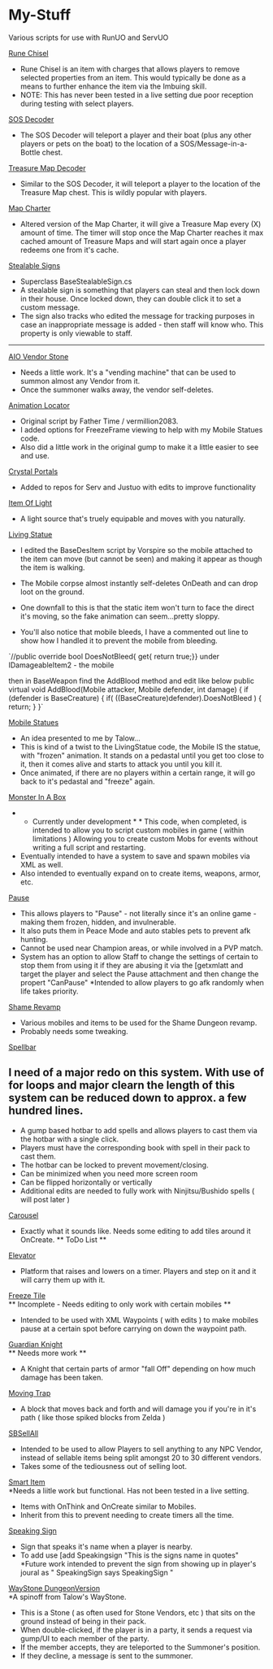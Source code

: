 # My-Stuff
Various scripts for use with RunUO and ServUO

[Rune Chisel](https://github.com/zerodowned/My-Stuff/tree/master/RuneChisel "")<br>
  * Rune Chisel is an item with charges that allows players to remove selected properties from an item. 
  This would typically be done as a means to further enhance the item via the Imbuing skill.
  * NOTE: This has never been tested in a live setting due poor reception during testing with select players.
 
[SOS Decoder](https://github.com/zerodowned/My-Stuff/tree/master/SOS%20Decoder "")<br>
  * The SOS Decoder will teleport a player and their boat (plus any other players or pets on the boat) to the location of a SOS/Message-in-a-Bottle chest.
  
[Treasure Map Decoder](https://github.com/zerodowned/My-Stuff/tree/master/Treasure%20Map%20Decoder "")<br>
  * Similar to the SOS Decoder, it will teleport a player to the location of the Treasure Map chest. This is wildly popular with players.
  
[Map Charter](https://github.com/zerodowned/My-Stuff/tree/master/Map%20Charter "")<br>
  * Altered version of the Map Charter, it will give a Treasure Map every (X) amount of time. The timer will stop once the Map Charter reaches it max cached     amount of Treasure Maps and will start again once a player redeems one from it's cache. 
  
[Stealable Signs](https://github.com/zerodowned/My-Stuff/tree/master/StealableSigns "")<br>
  * Superclass BaseStealableSign.cs
  * A stealable sign is something that players can steal and then lock down in their house. Once locked down, they can double click it to set a custom message.
  * The sign also tracks who edited the message for tracking purposes in case an inappropriate message is added - then staff will know who. This property is 
  only viewable to staff.
  
------

[AIO Vendor Stone](https://github.com/zerodowned/My-Stuff/tree/master/AIO%20Vendor%20Stone "")<br>
  * Needs a little work. It's a "vending machine" that can be used to summon almost any Vendor from it. 
  * Once the summoner walks away, the vendor self-deletes.
  
[Animation Locator](https://github.com/zerodowned/My-Stuff/tree/master/AnimationLocator "")<br>
  * Original script by Father Time / vermillion2083.
  * I added options for FreezeFrame viewing to help with my Mobile Statues code.
  * Also did a little work in the original gump to make it a little easier to see and use.
  
[Crystal Portals](https://github.com/zerodowned/My-Stuff/tree/master/CrystalPortals "")<br> 
  * Added to repos for Serv and Justuo with edits to improve functionality
  
[Item Of Light](https://github.com/zerodowned/My-Stuff/tree/master/ItemOfLight "")<br>
* A light source that's truely equipable and moves with you naturally.
  
[Living Statue](https://github.com/zerodowned/My-Stuff/tree/master/LivingStatue "")<br>
 * I edited the BaseDesItem script by Vorspire so the mobile attached to the item can move (but cannot be seen) and making it appear as though the item is walking.
  * The Mobile corpse almost instantly self-deletes OnDeath and can drop loot on the ground.
  * One downfall to this is that the static item won't turn to face the direct it's moving, so the fake animation can seem...pretty sloppy.
  
  * You'll also notice that mobile bleeds, I have a commented out line to show how I handled it to prevent the mobile from bleeding.

`//public override bool DoesNotBleed{ get{ return true;}} under IDamageableItem2 - the mobile

then in BaseWeapon find the AddBlood method and edit like below
public virtual void AddBlood(Mobile attacker, Mobile defender, int damage)
     {
       if (defender is BaseCreature) {
         if( ((BaseCreature)defender).DoesNotBleed ) {
           return;
         }
       }`

[Mobile Statues](https://github.com/zerodowned/My-Stuff/tree/master/Mobile%20Statues "")<br>
  * An idea presented to me by Talow...
  * This is kind of a twist to the LivingStatue code, the Mobile IS the statue, with "frozen" animation. It stands on a pedastal until you get too close to it, then it comes alive and starts to attack you until you kill it.
  * Once animated, if there are no players within a certain range, it will go back to it's pedastal and "freeze" again.
  
[Monster In A Box](https://github.com/zerodowned/My-Stuff/tree/master/Monster%20In%20A%20Box "")<br>
  * * Currently under development * *
  This code, when completed, is intended to allow you to script custom mobiles in game ( within limitations )
  Allowing you to create custom Mobs for events without writing a full script and restarting.
  * Eventually intended to have a system to save and spawn mobiles via XML as well.
  * Also intended to eventually expand on to create items, weapons, armor, etc.
  
[Pause](https://github.com/zerodowned/My-Stuff/tree/master/pause "")<br>
  * This allows players to "Pause" - not literally since it's an online game - making them frozen, hidden, and invulnerable.
  * It also puts them in Peace Mode and auto stables pets to prevent afk hunting.
  * Cannot be used near Champion areas, or while involved in a PVP match.
  * System has an option to allow Staff to change the settings of certain to stop them from using it if they are abusing it via the [getxmlatt and target the player and select the Pause attachment and then change the propert "CanPause"
  *Intended to allow players to go afk randomly when life takes priority. 
  
[Shame Revamp](https://github.com/zerodowned/My-Stuff/tree/master/ShameRevamp "")<br>
  * Various mobiles and items to be used for the Shame Dungeon revamp. 
  * Probably needs some tweaking.
  
[Spellbar](https://github.com/zerodowned/My-Stuff/tree/master/Spellbar "")<br>
## I need of a major redo on this system. With use of for loops and major clearn the length of this system can be reduced down to approx. a few hundred lines. 
  * A gump based hotbar to add spells and allows players to cast them via the hotbar with a single click.
  * Players must have the corresponding book with spell in their pack to cast them.
  * The hotbar can be locked to prevent movement/closing.
  * Can be minimized when you need more screen room
  * Can be flipped horizontally or vertically
  * Additional edits are needed to fully work with Ninjitsu/Bushido spells ( will post later )
  
[Carousel](https://github.com/zerodowned/My-Stuff/blob/master/Carousel.cs "")<br>
  * Exactly what it sounds like. Needs some editing to add tiles around it OnCreate. ** ToDo List **

[Elevator](https://github.com/zerodowned/My-Stuff/blob/master/Elevator.cs "")<br> 
  * Platform that raises and lowers on a timer. Players and step on it and it will carry them up with it.
  
[Freeze Tile](https://github.com/zerodowned/My-Stuff/blob/master/FreezeTile.cs "")<br>
  ** Incomplete - Needs editing to only work with certain mobiles **
  * Intended to be used with XML Waypoints ( with edits ) to make mobiles pause at a certain spot before carrying on down the waypoint path.
  
[Guardian Knight](https://github.com/zerodowned/My-Stuff/blob/master/GuardianKnight.cs "")<br>
** Needs more work **
  * A Knight that certain parts of armor "fall Off" depending on how much damage has been taken.
  
[Moving Trap](https://github.com/zerodowned/My-Stuff/blob/master/MovingTrap.cs "")<br>
  * A block that moves back and forth and will damage you if you're in it's path ( like those spiked blocks from Zelda )

[SBSellAll](https://github.com/zerodowned/My-Stuff/blob/master/SBSellAll.cs "")<br> 
  * Intended to be used to allow Players to sell anything to any NPC Vendor, instead of sellable items being split amongst 20 to 30 different vendors.
  * Takes some of the tediousness out of selling loot.
  
[Smart Item](https://github.com/zerodowned/My-Stuff/blob/master/SmartItem.cs  "")<br>
*Needs a liitle work but functional. Has not been tested in a live setting.
  * Items with OnThink and OnCreate similar to Mobiles.
  * Inherit from this to prevent needing to create timers all the time.
  
[Speaking Sign](https://github.com/zerodowned/My-Stuff/blob/master/SpeakingSign.cs "")<br>
  * Sign that speaks it's name when a player is nearby. 
  * To add use [add Speakingsign "This is the signs name in quotes"
  *Future work intended to prevent the sign from showing up in player's joural as " SpeakingSign says SpeakingSign "
  
[WayStone DungeonVersion](https://github.com/zerodowned/My-Stuff/blob/master/WayStone_DungeonVersion.cs "")<br>
  *A spinoff from Talow's WayStone. 
  * This is a Stone ( as often used for Stone Vendors, etc ) that sits on the ground instead of being in their pack.
  * When double-clicked, if the player is in a party, it sends a request via gump/UI to each member of the party.
  * If the member accepts, they are teleported to the Summoner's position.
  * If they decline, a message is sent to the summoner. 
  
  
